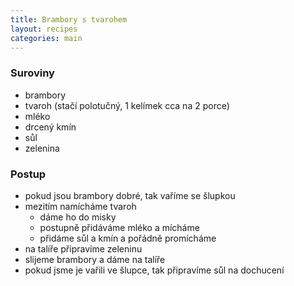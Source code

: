 ```yaml
---
title: Brambory s tvarohem
layout: recipes
categories: main
---
```


### Suroviny
- brambory
- tvaroh (stačí polotučný, 1 kelímek cca na 2 porce)
- mléko
- drcený kmín
- sůl
- zelenina

### Postup
- pokud jsou brambory dobré, tak vaříme se šlupkou
- mezitím namícháme tvaroh
  - dáme ho do misky
  - postupně přidáváme mléko a mícháme
  - přidáme sůl a kmín a pořádně promícháme
- na talíře připravíme zeleninu
- slijeme brambory a dáme na talíře
- pokud jsme je vařili ve šlupce, tak připravíme sůl na dochucení
